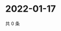 # 2022-01-17

共 0 条

<!-- BEGIN WEIBO -->
<!-- 最后更新时间 Mon Jan 17 2022 04:12:47 GMT+0800 (China Standard Time) -->

<!-- END WEIBO -->
